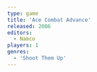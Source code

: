 ```yaml
---
type: game
title: 'Ace Combat Advance'
released: 2006
editors: 
  - Namco
players: 1
genres:
  - 'Shoot Them Up'
---
```


